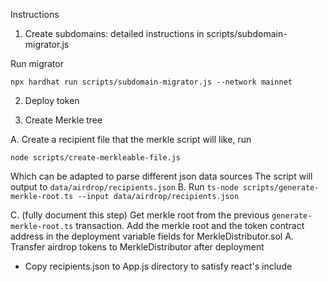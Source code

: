 Instructions

1. Create subdomains: detailed instructions in scripts/subdomain-migrator.js

Run migrator
```
npx hardhat run scripts/subdomain-migrator.js --network mainnet
```

2. Deploy token


3. Create Merkle tree

A. Create a recipient file that the merkle script will like, run
```
node scripts/create-merkleable-file.js
```
Which can be adapted to parse different json data sources
The script will output to `data/airdrop/recipients.json`
B. Run `ts-node scripts/generate-merkle-root.ts --input data/airdrop/recipients.json`

C. (fully document this step) Get merkle root from the previous `generate-merkle-root.ts` transaction. Add the merkle root and the token contract address in the deployment variable fields for MerkleDistributor.sol
A. Transfer airdrop tokens to MerkleDistributor after deployment

- Copy recipients.json to App.js directory to satisfy react's include